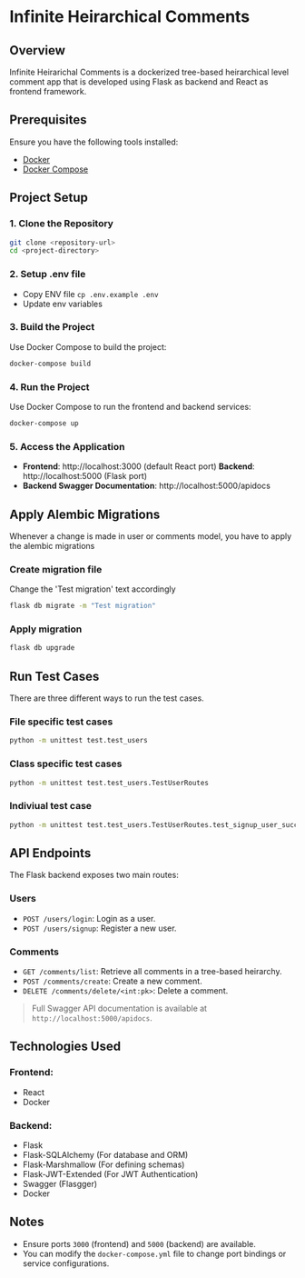 # Infinite Heirarchical Comments

## Overview
Infinite Heirarichal Comments is a dockerized tree-based heirarchical level comment app that is developed using Flask as backend and React as frontend framework.

## Prerequisites
Ensure you have the following tools installed:
- [Docker](https://www.docker.com/)
- [Docker Compose](https://docs.docker.com/compose/)

## Project Setup

### 1. Clone the Repository
```bash
git clone <repository-url>
cd <project-directory>
```

### 2. Setup .env file
- Copy ENV file `cp .env.example .env`
- Update env variables

### 3. Build the Project
Use Docker Compose to build the project:
```bash
docker-compose build
```

### 4. Run the Project
Use Docker Compose to run the frontend and backend services:
```bash
docker-compose up
```

### 5. Access the Application
- **Frontend**: http://localhost:3000 (default React port)
**Backend**: http://localhost:5000 (Flask port)
- **Backend Swagger Documentation**: http://localhost:5000/apidocs

## Apply Alembic Migrations
Whenever a change is made in user or comments model, you have to apply the alembic migrations

### Create migration file
Change the 'Test migration' text accordingly
```bash
flask db migrate -m "Test migration"
```

### Apply migration
```bash
flask db upgrade
```


## Run Test Cases
There are three different ways to run the test cases.

### File specific test cases
```bash
python -m unittest test.test_users
```

### Class specific test cases
```bash
python -m unittest test.test_users.TestUserRoutes
```

### Indiviual test case
```bash
python -m unittest test.test_users.TestUserRoutes.test_signup_user_success
```

## API Endpoints
The Flask backend exposes two main routes:

### Users
- `POST /users/login`: Login as a user.
- `POST /users/signup`: Register a new user.

### Comments
- `GET /comments/list`: Retrieve all comments in a tree-based heirarchy.
- `POST /comments/create`: Create a new comment.
- `DELETE /comments/delete/<int:pk>`: Delete a comment.

> Full Swagger API documentation is available at `http://localhost:5000/apidocs`.


## Technologies Used
### Frontend:
- React
- Docker

### Backend:
- Flask
- Flask-SQLAlchemy (For database and ORM)
- Flask-Marshmallow (For defining schemas)
- Flask-JWT-Extended (For JWT Authentication)
- Swagger (Flasgger)
- Docker

## Notes
- Ensure ports `3000` (frontend) and `5000` (backend) are available.
- You can modify the `docker-compose.yml` file to change port bindings or service configurations.
